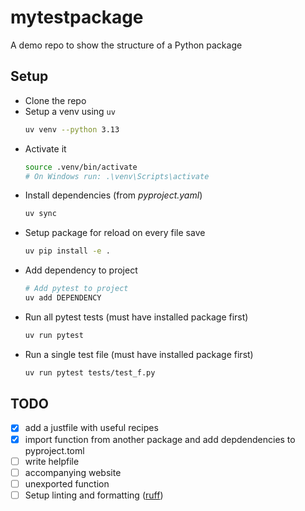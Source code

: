 # mytestpackage

A demo repo to show the structure of a Python package

## Setup

* Clone the repo
* Setup a venv using `uv`
  ```sh
  uv venv --python 3.13
  ```
* Activate it
  ```sh
  source .venv/bin/activate
  # On Windows run: .\venv\Scripts\activate
  ```
* Install dependencies (from _pyproject.yaml_)
  ```sh
  uv sync
  ```
* Setup package for reload on every file save
  ```sh
  uv pip install -e .
  ```
* Add dependency to project
  ```sh
  # Add pytest to project
  uv add DEPENDENCY
  ```
* Run all pytest tests (must have installed package first)
  ```sh
  uv run pytest
  ```
* Run a single test file (must have installed package first)
  ```sh
  uv run pytest tests/test_f.py
  ```

## TODO

- [x] add a justfile with useful recipes
- [x] import function from another package and add depdendencies to pyproject.toml
- [ ] write helpfile
- [ ] accompanying website
- [ ] unexported function
- [ ] Setup linting and formatting ([ruff](https://docs.astral.sh/ruff/))
